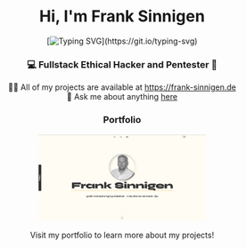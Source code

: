 <div align="center">
  
  <h1>Hi, I'm Frank Sinnigen</h1>
  
  [![Typing SVG](https://readme-typing-svg.demolab.com?font=Fira+Code&pause=1000&color=F99000&center=true&vCenter=true&lines=Welcome+to+my+GitHub+profile;)](https://git.io/typing-svg)
 
  
  <h3>💻 Fullstack Ethical Hacker and Pentester 🔐</h3>
  
  <div>👨‍💻 All of my projects are available at <a href="https://frank-sinnigen.de">https://frank-sinnigen.de</a></div>
  <div>💬 Ask me about anything <a href="mailto:info@frank-sinnigen.de">here</a></div>

  <h3>Portfolio</h3>
  <a href="https://frank-sinnigen.de/">
    <img src="https://github.com/frank-bcn/portfolio/blob/main/src/assets/%20images/etc_images/screenshotPortfolio.png" alt="Portfolio Screenshot" width="300" />
  </a>
  <br>
  <p>Visit my portfolio to learn more about my projects!</p>

</div>
